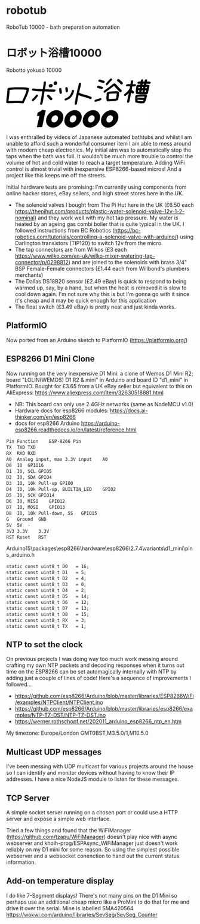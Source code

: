 # robotub
RoboTub 10000 - bath preparation automation

# ロボット浴槽10000
Robotto yokusō 10000

![Robotto yokusō](text881.png)

I was enthralled by videos of Japanese automated bathtubs and whilst I am unable to afford such a wonderful consumer item I am able to mess around with modern cheap electronics. My initial aim was to automatically stop the taps when the bath was full. It wouldn't be much more trouble to control the volume of hot and cold water to reach a target temperature. Adding WiFi control is almost trivial with inexpensive ESP8266-based micros! And a project like this keeps me off the streets.

Initial hardware tests are promising: I'm currently using components from online hacker stores, eBay sellers, and high street stores here in the UK.
* The solenoid valves I bought from The Pi Hut here in the UK (£6.50 each https://thepihut.com/products/plastic-water-solenoid-valve-12v-1-2-nominal) and they work well with my hot tap pressure. My water is heated by an ageing gas combi boiler that is quite typical in the UK. I followed instructions from BC Robotics (https://bc-robotics.com/tutorials/controlling-a-solenoid-valve-with-arduino/) using Darlington transistors (TIP120) to switch 12v from the micro.
* The tap connectors are from Wilkos (£3 each https://www.wilko.com/en-uk/wilko-mixer-watering-tap-connector/p/0298812) and are joined to the solenoids with brass 3/4" BSP Female-Female connectors (£1.44 each from Willbond's plumbers merchants)
* The Dallas DS18B20 sensor (£2.49 eBay) is quick to respond to being warmed up, say, by a hand, but when the heat is removed it is slow to cool down again. I'm not sure why this is but I'm gonna go with it since it's cheap and it may be quick enough for this application
* The float switch (£3.49 eBay) is pretty neat and just kinda works.


## PlatformIO
Now ported from an Arduino sketch to PlatformIO (https://platformio.org/)

## ESP8266 D1 Mini Clone
Now running on the very inexpensive D1 Mini: a clone of Wemos D1 Mini R2; board "LOLIN(WEMOS) D1 R2 & mini" in Arduino and board ID "d1_mini" in PlatformIO. Bought for £3.65 from a UK eBay seller but equivalent to this on AliExpress: https://www.aliexpress.com/item/32630518881.html

* NB: This board can only use 2.4GHz networks (same as NodeMCU v1.0)
* Hardware docs for esp8266 modules: https://docs.ai-thinker.com/en/esp8266
* docs for esp8266 Arduino https://arduino-esp8266.readthedocs.io/en/latest/reference.html


```
Pin	Function	ESP-8266 Pin
TX	TXD	TXD
RX	RXD	RXD
A0	Analog input, max 3.3V input	A0
D0	IO	GPIO16
D1	IO, SCL	GPIO5
D2	IO, SDA	GPIO4
D3	IO, 10k Pull-up	GPIO0
D4	IO, 10k Pull-up, BUILTIN_LED	GPIO2
D5	IO, SCK	GPIO14
D6	IO, MISO	GPIO12
D7	IO, MOSI	GPIO13
D8	IO, 10k Pull-down, SS	GPIO15
G	Ground	GND
5V	5V	-
3V3	3.3V	3.3V
RST	Reset	RST
```

Arduino15\packages\esp8266\hardware\esp8266\2.7.4\variants\d1_mini\pins_arduino.h
```
static const uint8_t D0   = 16;
static const uint8_t D1   = 5;
static const uint8_t D2   = 4;
static const uint8_t D3   = 0;
static const uint8_t D4   = 2;
static const uint8_t D5   = 14;
static const uint8_t D6   = 12;
static const uint8_t D7   = 13;
static const uint8_t D8   = 15;
static const uint8_t RX   = 3;
static const uint8_t TX   = 1;
```
## NTP to set the clock

On previous projects I was doing way too much work messing around crafting my own NTP packets and decoding responses when it turns out time on the ESP8266 can be set automagically internally with NTP by adding just a couple of lines of code! Here's a sequence of improvements I followed...

* https://github.com/esp8266/Arduino/blob/master/libraries/ESP8266WiFi/examples/NTPClient/NTPClient.ino
* https://github.com/esp8266/Arduino/blob/master/libraries/esp8266/examples/NTP-TZ-DST/NTP-TZ-DST.ino
* https://werner.rothschopf.net/202011_arduino_esp8266_ntp_en.htm

My timezone: Europe/London GMT0BST,M3.5.0/1,M10.5.0

## Multicast UDP messages

I've been messing with UDP multicast for various projects around the house so I can identify and monitor devices without having to know their IP addresses. I have a nice NodeJS module to listen for these messages.

## TCP Server

A simple socket server running on a chosen port or could use a HTTP server and expose a simple web interface.

Tried a few things and found that the WiFiManager (https://github.com/tzapu/WiFiManager)
doesn't play nice with async webserver and 
khoih-prog/ESPAsync_WiFiManager just doesn't work reliably on my D1 mini for some reason.
So using the simplest possible webserver and a websocket conenction to hand out the current status information.

## Add-on temperature display

I do like 7-Segment displays! There's not many pins on the D1 Mini so perhaps use an additional cheap micro like a ProMini to do that for me and drive it over the serial.
Mine is labelled SMA420564
https://wokwi.com/arduino/libraries/SevSeg/SevSeg_Counter
